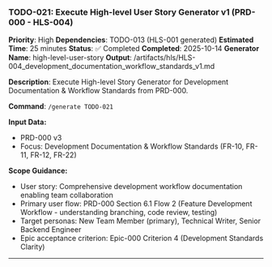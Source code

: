 ### TODO-021: Execute High-level User Story Generator v1 (PRD-000 - HLS-004)
**Priority**: High
**Dependencies**: TODO-013 (HLS-001 generated)
**Estimated Time**: 25 minutes
**Status**: ✅ Completed
**Completed**: 2025-10-14
**Generator Name**: high-level-user-story
**Output**: /artifacts/hls/HLS-004_development_documentation_workflow_standards_v1.md

**Description**:
Execute High-level Story Generator for Development Documentation & Workflow Standards from PRD-000.

**Command**: `/generate TODO-021`

**Input Data:**
- PRD-000 v3
- Focus: Development Documentation & Workflow Standards (FR-10, FR-11, FR-12, FR-22)

**Scope Guidance:**
- User story: Comprehensive development workflow documentation enabling team collaboration
- Primary user flow: PRD-000 Section 6.1 Flow 2 (Feature Development Workflow - understanding branching, code review, testing)
- Target personas: New Team Member (primary), Technical Writer, Senior Backend Engineer
- Epic acceptance criterion: Epic-000 Criterion 4 (Development Standards Clarity)

---
